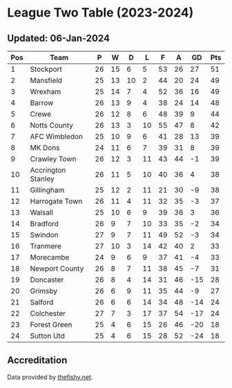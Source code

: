 # League Two Table (2023-2024)
## Updated: 06-Jan-2024

| Pos | Team | P | W | D | L | F | A | GD | Pts |
| --- | --- | --- | --- | --- | --- | --- | --- | --- | --- |
| 1 | Stockport | 26 | 15 | 6 | 5 | 53 | 26 | 27 | 51 |
| 2 | Mansfield | 25 | 13 | 10 | 2 | 44 | 20 | 24 | 49 |
| 3 | Wrexham | 25 | 14 | 7 | 4 | 52 | 36 | 16 | 49 |
| 4 | Barrow | 26 | 13 | 9 | 4 | 38 | 24 | 14 | 48 |
| 5 | Crewe | 26 | 12 | 8 | 6 | 48 | 39 | 9 | 44 |
| 6 | Notts County | 26 | 13 | 3 | 10 | 55 | 47 | 8 | 42 |
| 7 | AFC Wimbledon | 25 | 10 | 9 | 6 | 41 | 28 | 13 | 39 |
| 8 | MK Dons | 24 | 11 | 6 | 7 | 39 | 31 | 8 | 39 |
| 9 | Crawley Town | 26 | 12 | 3 | 11 | 43 | 44 | -1 | 39 |
| 10 | Accrington Stanley | 26 | 11 | 5 | 10 | 40 | 36 | 4 | 38 |
| 11 | Gillingham | 25 | 12 | 2 | 11 | 21 | 30 | -9 | 38 |
| 12 | Harrogate Town | 26 | 11 | 4 | 11 | 32 | 35 | -3 | 37 |
| 13 | Walsall | 25 | 10 | 6 | 9 | 39 | 36 | 3 | 36 |
| 14 | Bradford | 26 | 9 | 7 | 10 | 33 | 35 | -2 | 34 |
| 15 | Swindon | 27 | 9 | 7 | 11 | 49 | 52 | -3 | 34 |
| 16 | Tranmere | 27 | 10 | 3 | 14 | 42 | 40 | 2 | 33 |
| 17 | Morecambe | 24 | 9 | 6 | 9 | 37 | 41 | -4 | 33 |
| 18 | Newport County | 26 | 8 | 7 | 11 | 38 | 45 | -7 | 31 |
| 19 | Doncaster | 26 | 8 | 4 | 14 | 31 | 46 | -15 | 28 |
| 20 | Grimsby | 26 | 6 | 9 | 11 | 35 | 44 | -9 | 27 |
| 21 | Salford | 26 | 6 | 6 | 14 | 34 | 48 | -14 | 24 |
| 22 | Colchester | 27 | 7 | 3 | 17 | 37 | 54 | -17 | 24 |
| 23 | Forest Green | 25 | 4 | 6 | 15 | 26 | 46 | -20 | 18 |
| 24 | Sutton Utd | 25 | 4 | 6 | 15 | 28 | 52 | -24 | 18 |

## Accreditation 

Data provided by [thefishy.net](https://www.thefishy.net/).